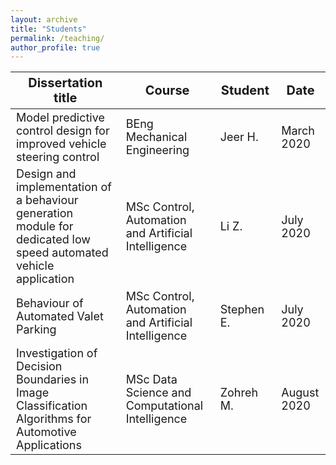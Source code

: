 ```yaml
---
layout: archive
title: "Students"
permalink: /teaching/
author_profile: true
---
```


<style>
td {
  font-size: 18px
}
th {
  font-size: 20px
}
</style>

| Dissertation title | Course | Student | Date |
| ----------------- | ------ | ------- | ---- |
| Model predictive control design for improved vehicle steering control  | BEng Mechanical Engineering | Jeer H. | March 2020 |
| Design and implementation of a behaviour generation module for dedicated low speed automated vehicle application | MSc Control, Automation and Artificial Intelligence | Li Z. | July 2020 |
| Behaviour of Automated Valet Parking | MSc Control, Automation and Artificial Intelligence | Stephen E. | July 2020 |
| Investigation of Decision Boundaries in Image Classification Algorithms for Automotive Applications | MSc Data Science and Computational Intelligence | Zohreh M. | August 2020 |
